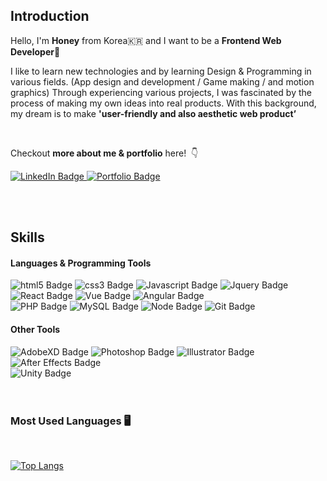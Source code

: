 ## Introduction

Hello, I'm **Honey** from Korea🇰🇷 and I want to be a **Frontend Web Developer🌱** &nbsp;

I like to learn new technologies and by learning Design & Programming in various fields. (App design and development / Game making / and motion graphics) Through experiencing various projects, I was fascinated by the process of making my own ideas into real products. With this background, my dream is to make **'user-friendly and also aesthetic web product’**

<br/>

Checkout **more about me & portfolio** here! &nbsp;👇
<div id="badges">
  <a href="https://www.linkedin.com/in/honey-lee-dev/">
    <img src="https://img.shields.io/badge/LinkedIn-blue?style=for-the-badge&logo=linkedin&logoColor=white" alt="LinkedIn Badge"/>
  </a>
  <a href="https://honeylee.netlify.app/">
    <img src="https://img.shields.io/badge/Portfolio-FCD626?style=for-the-badge&logo=power-pages&logoColor=white" alt="Portfolio Badge"/>
  </a>
</div>

<br/><br/>


## Skills

#### Languages & Programming Tools
<div id="badges">
  <img src="https://img.shields.io/badge/HTML5-e34c26?style=flat-square&logo=html5&logoColor=white" alt="html5 Badge"/>
  <img src="https://img.shields.io/badge/CSS3-2965f1?style=flat-square&logo=css3&logoColor=white" alt="css3 Badge"/>
  <img src="https://img.shields.io/badge/Javascript-f0db4f?style=flat-square&logo=javascript&logoColor=white" alt="Javascript Badge"/>
  <img src="https://img.shields.io/badge/Jquery-0769ad?style=flat-square&logo=jquery&logoColor=white" alt="Jquery Badge"/>
  <img src="https://img.shields.io/badge/React-61dbfb?style=flat-square&logo=react&logoColor=white" alt="React Badge"/>
  <img src="https://img.shields.io/badge/Vue-42b883?style=flat-square&logo=vue.js&logoColor=white" alt="Vue Badge"/>
  <img src="https://img.shields.io/badge/Angular-dd1b16?style=flat-square&logo=angular&logoColor=white" alt="Angular Badge"/>
</div>
<div id="badges">
  <img src="https://img.shields.io/badge/PHP-8993be?style=flat-square&logo=php&logoColor=white" alt="PHP Badge"/>
  <img src="https://img.shields.io/badge/MySQL-f29111?style=flat-square&logo=mysql&logoColor=white" alt="MySQL Badge"/>
  <img src="https://img.shields.io/badge/Node.js-3c873a?style=flat-square&logo=node.js&logoColor=white" alt="Node Badge"/>
  <img src="https://img.shields.io/badge/Git-f34f29?style=flat-square&logo=git&logoColor=white" alt="Git Badge"/>
</div>

#### Other Tools
<div id="badges">
  <img src="https://img.shields.io/badge/AdobeXD-E3E40A?style=flat-square&logo=adobe-xd&logoColor=white" alt="AdobeXD Badge"/>
  <img src="https://img.shields.io/badge/Photoshop-8BC3FC?style=flat-square&logo=adobe-photoshop&logoColor=white" alt="Photoshop Badge"/>
  <img src="https://img.shields.io/badge/Illustrator-f8a829?style=flat-square&logo=adobe-illustrator&logoColor=white" alt="Illustrator Badge"/>
  <img src="https://img.shields.io/badge/After Effects-DB76FA?style=flat-square&logo=adobe-after-effects&logoColor=white" alt="After Effects Badge"/>
</div>
<div id="badges">
  <img src="https://img.shields.io/badge/Unity-303030?style=flat-square&logo=unity-xd&logoColor=white" alt="Unity Badge"/>
</div>

</br>
</br>

### Most Used Languages&nbsp;🖥 
  
<br/>

[![Top Langs](https://github-readme-stats.vercel.app/api/top-langs/?username=honeyrun&layout=compact)](https://github.com/honeyrun)




